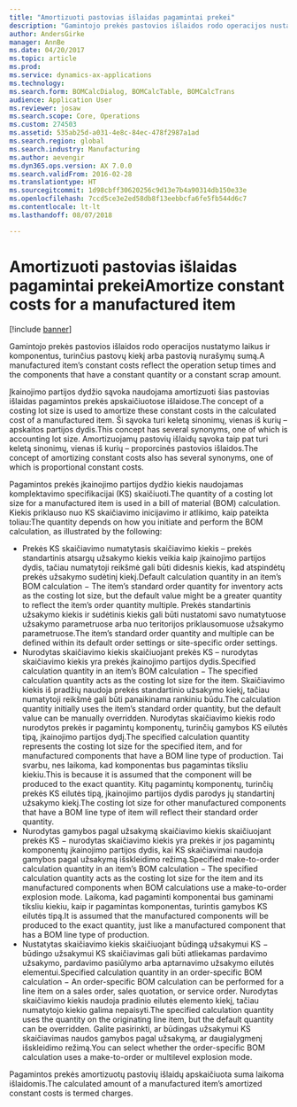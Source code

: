 ```yaml
---
title: "Amortizuoti pastovias išlaidas pagamintai prekei"
description: "Gamintojo prekės pastovios išlaidos rodo operacijos nustatymo laikus ir komponentus, turinčius pastovų kiekį arba pastovią nurašymų sumą."
author: AndersGirke
manager: AnnBe
ms.date: 04/20/2017
ms.topic: article
ms.prod: 
ms.service: dynamics-ax-applications
ms.technology: 
ms.search.form: BOMCalcDialog, BOMCalcTable, BOMCalcTrans
audience: Application User
ms.reviewer: josaw
ms.search.scope: Core, Operations
ms.custom: 274503
ms.assetid: 535ab25d-a031-4e8c-84ec-478f2987a1ad
ms.search.region: global
ms.search.industry: Manufacturing
ms.author: aevengir
ms.dyn365.ops.version: AX 7.0.0
ms.search.validFrom: 2016-02-28
ms.translationtype: HT
ms.sourcegitcommit: 1d98cbff30620256c9d13e7b4a90314db150e33e
ms.openlocfilehash: 7ccd5ce3e2ed58db8f13eebbcfa6fe5fb544d6c7
ms.contentlocale: lt-lt
ms.lasthandoff: 08/07/2018

---
```


# <a name="amortize-constant-costs-for-a-manufactured-item"></a><span data-ttu-id="2546e-103">Amortizuoti pastovias išlaidas pagamintai prekei</span><span class="sxs-lookup"><span data-stu-id="2546e-103">Amortize constant costs for a manufactured item</span></span>

[!include [banner](../includes/banner.md)]

<span data-ttu-id="2546e-104">Gamintojo prekės pastovios išlaidos rodo operacijos nustatymo laikus ir komponentus, turinčius pastovų kiekį arba pastovią nurašymų sumą.</span><span class="sxs-lookup"><span data-stu-id="2546e-104">A manufactured item’s constant costs reflect the operation setup times and the components that have a constant quantity or a constant scrap amount.</span></span> 

<span data-ttu-id="2546e-105">Įkainojimo partijos dydžio sąvoka naudojama amortizuoti šias pastovias išlaidas pagamintos prekės apskaičiuotose išlaidose.</span><span class="sxs-lookup"><span data-stu-id="2546e-105">The concept of a costing lot size is used to amortize these constant costs in the calculated cost of a manufactured item.</span></span> <span data-ttu-id="2546e-106">Ši sąvoka turi keletą sinonimų, vienas iš kurių – apskaitos partijos dydis.</span><span class="sxs-lookup"><span data-stu-id="2546e-106">This concept has several synonyms, one of which is accounting lot size.</span></span> <span data-ttu-id="2546e-107">Amortizuojamų pastovių išlaidų sąvoka taip pat turi keletą sinonimų, vienas iš kurių – proporcinės pastovios išlaidos.</span><span class="sxs-lookup"><span data-stu-id="2546e-107">The concept of amortizing constant costs also has several synonyms, one of which is proportional constant costs.</span></span>

<span data-ttu-id="2546e-108">Pagamintos prekės įkainojimo partijos dydžio kiekis naudojamas komplektavimo specifikacijai (KS) skaičiuoti.</span><span class="sxs-lookup"><span data-stu-id="2546e-108">The quantity of a costing lot size for a manufactured item is used in a bill of material (BOM) calculation.</span></span> <span data-ttu-id="2546e-109">Kiekis priklauso nuo KS skaičiavimo inicijavimo ir atlikimo, kaip pateikta toliau:</span><span class="sxs-lookup"><span data-stu-id="2546e-109">The quantity depends on how you initiate and perform the BOM calculation, as illustrated by the following:</span></span>

-   <span data-ttu-id="2546e-110">Prekės KS skaičiavimo numatytasis skaičiavimo kiekis – prekės standartinis atsargų užsakymo kiekis veikia kaip įkainojimo partijos dydis, tačiau numatytoji reikšmė gali būti didesnis kiekis, kad atspindėtų prekės užsakymo sudėtinį kiekį.</span><span class="sxs-lookup"><span data-stu-id="2546e-110">Default calculation quantity in an item’s BOM calculation − The item’s standard order quantity for inventory acts as the costing lot size, but the default value might be a greater quantity to reflect the item’s order quantity multiple.</span></span> <span data-ttu-id="2546e-111">Prekės standartinis užsakymo kiekis ir sudėtinis kiekis gali būti nustatomi savo numatytuose užsakymo parametruose arba nuo teritorijos priklausomuose užsakymo parametruose.</span><span class="sxs-lookup"><span data-stu-id="2546e-111">The item’s standard order quantity and multiple can be defined within its default order settings or site-specific order settings.</span></span>
-   <span data-ttu-id="2546e-112">Nurodytas skaičiavimo kiekis skaičiuojant prekės KS  – nurodytas skaičiavimo kiekis yra prekės įkainojimo partijos dydis.</span><span class="sxs-lookup"><span data-stu-id="2546e-112">Specified calculation quantity in an item’s BOM calculation − The specified calculation quantity acts as the costing lot size for the item.</span></span> <span data-ttu-id="2546e-113">Skaičiavimo kiekis iš pradžių naudoja prekės standartinio užsakymo kiekį, tačiau numatytoji reikšmė gali būti panaikinama rankiniu būdu.</span><span class="sxs-lookup"><span data-stu-id="2546e-113">The calculation quantity initially uses the item’s standard order quantity, but the default value can be manually overridden.</span></span> <span data-ttu-id="2546e-114">Nurodytas skaičiavimo kiekis rodo nurodytos prekės ir pagamintų komponentų, turinčių gamybos KS eilutės tipą, įkainojimo partijos dydį.</span><span class="sxs-lookup"><span data-stu-id="2546e-114">The specified calculation quantity represents the costing lot size for the specified item, and for manufactured components that have a BOM line type of production.</span></span> <span data-ttu-id="2546e-115">Tai svarbu, nes laikoma, kad komponentas bus pagamintas tiksliu kiekiu.</span><span class="sxs-lookup"><span data-stu-id="2546e-115">This is because it is assumed that the component will be produced to the exact quantity.</span></span> <span data-ttu-id="2546e-116">Kitų pagamintų komponentų, turinčių prekės KS eilutės tipą, įkainojimo partijos dydis parodys jų standartinį užsakymo kiekį.</span><span class="sxs-lookup"><span data-stu-id="2546e-116">The costing lot size for other manufactured components that have a BOM line type of item will reflect their standard order quantity.</span></span>
-   <span data-ttu-id="2546e-117">Nurodytas gamybos pagal užsakymą skaičiavimo kiekis skaičiuojant prekės KS − nurodytas skaičiavimo kiekis yra prekės ir jos pagamintų komponentų įkainojimo partijos dydis, kai KS skaičiavimai naudoja gamybos pagal užsakymą išskleidimo režimą.</span><span class="sxs-lookup"><span data-stu-id="2546e-117">Specified make-to-order calculation quantity in an item’s BOM calculation − The specified calculation quantity acts as the costing lot size for the item and its manufactured components when BOM calculations use a make-to-order explosion mode.</span></span> <span data-ttu-id="2546e-118">Laikoma, kad pagaminti komponentai bus gaminami tiksliu kiekiu, kaip ir pagamintas komponentas, turintis gamybos KS eilutės tipą.</span><span class="sxs-lookup"><span data-stu-id="2546e-118">It is assumed that the manufactured components will be produced to the exact quantity, just like a manufactured component that has a BOM line type of production.</span></span>
-   <span data-ttu-id="2546e-119">Nustatytas skaičiavimo kiekis skaičiuojant būdingą užsakymui KS − būdingo užsakymui KS skaičiavimas gali būti atliekamas pardavimo užsakymo, pardavimo pasiūlymo arba aptarnavimo užsakymo eilutės elementui.</span><span class="sxs-lookup"><span data-stu-id="2546e-119">Specified calculation quantity in an order-specific BOM calculation − An order-specific BOM calculation can be performed for a line item on a sales order, sales quotation, or service order.</span></span> <span data-ttu-id="2546e-120">Nurodytas skaičiavimo kiekis naudoja pradinio eilutės elemento kiekį, tačiau numatytojo kiekio galima nepaisyti.</span><span class="sxs-lookup"><span data-stu-id="2546e-120">The specified calculation quantity uses the quantity on the originating line item, but the default quantity can be overridden.</span></span> <span data-ttu-id="2546e-121">Galite pasirinkti, ar būdingas užsakymui KS skaičiavimas naudos gamybos pagal užsakymą, ar daugialygmenį išskleidimo režimą.</span><span class="sxs-lookup"><span data-stu-id="2546e-121">You can select whether the order-specific BOM calculation uses a make-to-order or multilevel explosion mode.</span></span>

<span data-ttu-id="2546e-122">Pagamintos prekės amortizuotų pastovių išlaidų apskaičiuota suma laikoma išlaidomis.</span><span class="sxs-lookup"><span data-stu-id="2546e-122">The calculated amount of a manufactured item’s amortized constant costs is termed charges.</span></span>






